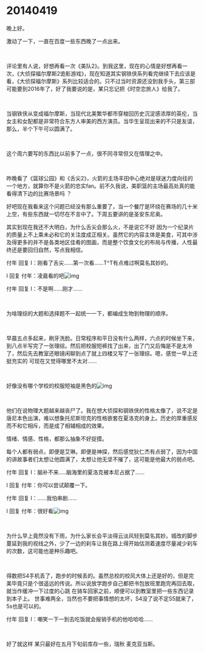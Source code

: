 # 20140419

晚上好。

激动了一下，一直在百度一些东西晚了一点出来。

<br/>

评论里有人说，好想再看一次《美队2》。到我这里，现在的心情是好想再看一次，《大侦探福尔摩斯2诡影游戏》，现在知道其实钢铁侠系列看完继续下去应该是看，《大侦探福尔摩斯》系列比较适合的。只不过当时资源还没到我手头，第三部可能要到2016年了，好了我要说的是，某只忘记把《时空恋旅人》给我了。

<br/>

当钢铁侠从变成福尔摩斯，当现代北美繁华都市穿梭回历史沉淀感浓厚的英伦，当女主和女配都是非常符合东方人审美的西方演员。当华生呈现出来的不只是友谊，那么，半个下午可以圆满了。

<br/>

这个周六要写的东西比以前多了一点，很不同寻常但又在情理之中。

<br/>

昨晚看了《篮球公园》和《舌尖2》，火箭的主场丰田中心绝对是球迷力度向往的一个地方，就算你不是火箭的忠实fan。前不久我说，美职篮的主场最高处真的能看得清下边的比赛场景吗 ？

好吧现在我看来这个问题已经没有那么重要了，当一个餐厅是环绕在赛场的几十米上空，有些东西就一切尽在不言中了。下周五要讲的是圣安东尼奥。

其实到现在我还不大明白，为什么舌尖会那么火，不是说它不好 因为一个纪录片的质量上不上乘未必和它的关注度成正相关。虽然它的内容主体是美食，可其中涉及得更多的并不是各类地区佳肴的图画，而是整个饮食文化的布局与传播，人性最终还是要回归自然，写点我相信。

付年 回复 I：刚看了舌尖…...第一次看……T^T有点难过啊莫名其妙的。

I 回复 付年：凌晨看的吧![img](http://qzonestyle.gtimg.cn/qzone/em/e120.png)

付年 回复 I：不是啊……刚才…...

<br/>

为啥理综的大题和选择题不一起统一一下，都编成生物到物理的顺序。

<br/>

早晨五点多起来，刷牙洗脸。日常程序和平日没有什么两样，六点的时候坐下来，到八点半写完了一张理综。然后把校服短裤找了出来，出了门又后悔是不是太冷了，然后先去教室还眼镜闲聊到点了就上四楼又写了一张理综。嗯，感觉一早上还挺充实的 可现在又觉得哪里不太对……

<br/>

好像没有哪个学校的校服短袖是黑色的![img](http://qzonestyle.gtimg.cn/qzone/em/e122.png)

<br/>

他们在说物理大题越来越丧尸了。我在想大侦探和钢铁侠的性格太像了，说不定是唐尼本色出演，难以想象托尼斯坦克的性格嵌套在夏洛克的身上。历史的厚重感反而不和它相斥，而是成了相辅相成的效果。

情绪、情感、性格，都那么抽象不好捉摸。

每个人都有弱点，即便是艾琳。即便是神探，然后感觉狄仁杰有点弱了，因为中国的讲故事者们太想让他圆满了，太想让他无坚不摧了，这可能是他最大的弱点吧。

付年 回复 I：脑补不来…..脑海里的夏洛克被本尼占据了…...

I 回复 付年：你可以尝试颠覆一下。

付年 回复 I：……我怕串剧…...

I 回复 付年：很好看![img](http://qzonestyle.gtimg.cn/qzone/em/e138.png)

<br/>

为什么早上竟然没有下雨，为什么家长会平淡得云淡风轻到莫名其妙。城改的脚步蔓延到我的视线之外，少了一边的刹车让我在路上得开始估测着速度尽量减少刹车的次数，这可能也是种乐趣吧。

<br/>

得数把S4手机丢了，跑步的时候丢的。虽然总校的校风大体上还是好的，但是完美毕竟只是个很遥远的传说。所以说放学跑步自己都把书包放班里跑完再回去取，就当作缓冲一下过度的心跳 在骑车回家之前，顺便可以到教室里把一些东西记录到本子上。 世事难两全，当然也不要把事情想的太坏，S4没了说不定S5就来了，5s也是可以的。

付年 回复 I：嘲笑一下一到去吃饭就会报销手机的他哈哈哈…...

<br/>

好了就这样 某只最好在五月下旬前库存一些，瑞秋 麦克亚当斯。